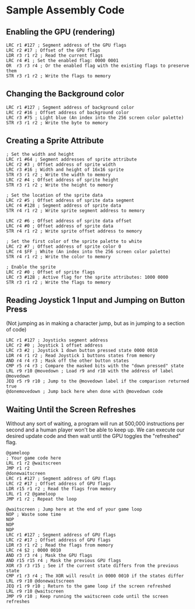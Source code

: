 # Sample Assembly Code

## Enabling the GPU (rendering)
```
LRC r1 #127 ; Segment address of the GPU flags
LRC r2 #17 ; Offset of the GPU flags
LDR r3 r1 r2 ; Read the current flags
LRC r4 #1 ; Set the enabled flag: 0000 0001
OR  r3 r3 r4 ; Or the enabled flag with the existing flags to preserve them
STR r3 r1 r2 ; Write the flags to memory
```

## Changing the Background color
```
LRC r1 #127 ; Segment address of background color
LRC r2 #16 ; Offset address of background color
LRC r3 #75 ; Light blue (An index into the 256 screen color palette)
STR r3 r1 r2 ; Write the byte to memory
```

## Creating a Sprite Attribute
```
; Set the width and height
LRC r1 #64 ; Segment addresses of sprite attribute
LRC r2 #3 ; Offset address of sprite width
LRC r3 #16 ; Width and height of 16x16 sprite
STR r3 r1 r2 ; Write the width to memory
LRC r2 #4 ; Offset address of sprite height
STR r3 r1 r2 ; Write the height to memory

; Set the location of the sprite data
LRC r2 #5 ; Offset address of sprite data segment
LRC r4 #128 ; Segment address of sprite data
STR r4 r1 r2 ; Write sprite segment address to memory

LRC r2 #6 ; Offset address of sprite data offset
LRC r4 #0 ; Offset address of sprite data
STR r4 r1 r2 ; Write sprite offset address to memory

; Set the first color of the sprite palette to white
LRC r2 #7 ; Offset address of sprite color 0
LRC r4 $FF ; White (An index into the 256 screen color palette)
STR r4 r1 r2 ; Write the color to memory

; Enable the sprite
LRC r2 #0 ; Offset of sprite flags
LRC r3 #128 ; Active flag for the sprite attributes: 1000 0000
STR r3 r1 r2 ; Write the flags to memory
```
## Reading Joystick 1 Input and Jumping on Button Press
(Not jumping as in making a character jump, but as in jumping to a section of code)
```
LRC r1 #127 ; Joysticks segment address
LRC r2 #0 ; Joystick 1 offset address
LRC r3 #2 ; Joystick 1 down button pressed state 0000 0010
LDR r4 r1 r2 ; Read Joystick 1 buttons states from memory
AND r4 r4 r3 ; Mask off the other button states
CMP r5 r4 r3 ; Compare the masked bits with the "down pressed" state
LRL r9 r10 @movedown ; Load r9 and r10 with the address of label @movedown
JEQ r5 r9 r10 ; Jump to the @movedown label if the comparison returned true
@donemovedown ; Jump back here when done with @movedown code
```

## Waiting Until the Screen Refreshes
Without any sort of waiting, a program will run at 500,000 instructions per second and a human player won't be able to keep up. We can execute our desired update code and then wait until the GPU toggles the "refreshed" flag.
```
@gameloop
; Your game code here
LRL r1 r2 @waitscreen
JMP r1 r2
@donewaitscreen
LRC r1 #127 ; Segment address of GPU flags
LRC r2 #17 ; Offset address of GPU flags
LDR r15 r1 r2 ; Read the flags from memory
LRL r1 r2 @gameloop
JMP r1 r2 ; Repeat the loop

@waitscreen ; Jump here at the end of your game loop
NOP ; Waste some time
NOP
NOP
NOP
LRC r1 #127 ; Segment address of GPU flags
LRC r2 #17 ; Offset address of GPU flags
LDR r3 r1 r2 ; Read the flags from memory
LRC r4 $2 ; 0000 0010
AND r3 r3 r4 ; Mask the GPU flags
AND r15 r15 r4 ; Mask the previous GPU flags
XOR r3 r3 r15 ; See if the current state differs from the previous state
CMP r1 r3 r4 ; The XOR will result in 0000 0010 if the states differ
LRL r9 r10 @donewaitscreen
JEQ r1 r9 r10 ; Return to the game loop if the screen refreshed
LRL r9 r10 @waitscreen
JMP r9 r10 ; Keep running the waitscreen code until the screen refreshes
```

